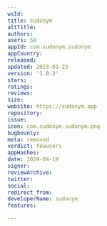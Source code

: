 ```yaml
---
wsId: 
title: sudonym
altTitle: 
authors: 
users: 50
appId: com.sudonym.sudonym
appCountry: 
released: 
updated: 2023-01-23
version: '1.0.2'
stars: 
ratings: 
reviews: 
size: 
website: https://sudonym.app
repository: 
issue: 
icon: com.sudonym.sudonym.png
bugbounty: 
meta: removed
verdict: fewusers
appHashes: 
date: 2024-04-19
signer: 
reviewArchive: 
twitter: 
social: 
redirect_from: 
developerName: sudonym
features: 

---
```



